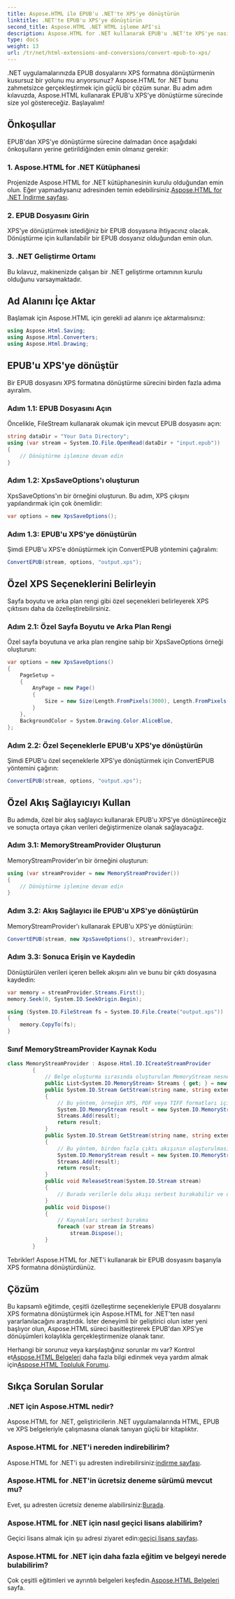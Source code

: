 ```yaml
---
title: Aspose.HTML ile EPUB'u .NET'te XPS'ye dönüştürün
linktitle: .NET'te EPUB'u XPS'ye dönüştürün
second_title: Aspose.HTML .NET HTML işleme API'si
description: Aspose.HTML for .NET kullanarak EPUB'u .NET'te XPS'ye nasıl dönüştüreceğinizi öğrenin. Zahmetsiz dönüşümler için Adım adım kılavuzumuzu izleyin.
type: docs
weight: 13
url: /tr/net/html-extensions-and-conversions/convert-epub-to-xps/
---
```


.NET uygulamalarınızda EPUB dosyalarını XPS formatına dönüştürmenin kusursuz bir yolunu mu arıyorsunuz? Aspose.HTML for .NET bunu zahmetsizce gerçekleştirmek için güçlü bir çözüm sunar. Bu adım adım kılavuzda, Aspose.HTML kullanarak EPUB'u XPS'ye dönüştürme sürecinde size yol göstereceğiz. Başlayalım!

## Önkoşullar

EPUB'dan XPS'ye dönüştürme sürecine dalmadan önce aşağıdaki önkoşulların yerine getirildiğinden emin olmanız gerekir:

### 1. Aspose.HTML for .NET Kütüphanesi

 Projenizde Aspose.HTML for .NET kütüphanesinin kurulu olduğundan emin olun. Eğer yapmadıysanız adresinden temin edebilirsiniz.[Aspose.HTML for .NET İndirme sayfası](https://releases.aspose.com/html/net/).

### 2. EPUB Dosyasını Girin

XPS'ye dönüştürmek istediğiniz bir EPUB dosyasına ihtiyacınız olacak. Dönüştürme için kullanılabilir bir EPUB dosyanız olduğundan emin olun.

### 3. .NET Geliştirme Ortamı

Bu kılavuz, makinenizde çalışan bir .NET geliştirme ortamının kurulu olduğunu varsaymaktadır.

## Ad Alanını İçe Aktar

Başlamak için Aspose.HTML için gerekli ad alanını içe aktarmalısınız:

```csharp
using Aspose.Html.Saving;
using Aspose.Html.Converters;
using Aspose.Html.Drawing;
```

## EPUB'u XPS'ye dönüştür

Bir EPUB dosyasını XPS formatına dönüştürme sürecini birden fazla adıma ayıralım.

### Adım 1.1: EPUB Dosyasını Açın

Öncelikle, FileStream kullanarak okumak için mevcut EPUB dosyasını açın:

```csharp
string dataDir = "Your Data Directory";
using (var stream = System.IO.File.OpenRead(dataDir + "input.epub"))
{
    // Dönüştürme işlemine devam edin
}
```

### Adım 1.2: XpsSaveOptions'ı oluşturun

XpsSaveOptions'ın bir örneğini oluşturun. Bu adım, XPS çıkışını yapılandırmak için çok önemlidir:

```csharp
var options = new XpsSaveOptions();
```

### Adım 1.3: EPUB'u XPS'ye dönüştürün

Şimdi EPUB'u XPS'e dönüştürmek için ConvertEPUB yöntemini çağıralım:

```csharp
ConvertEPUB(stream, options, "output.xps");
```

## Özel XPS Seçeneklerini Belirleyin

Sayfa boyutu ve arka plan rengi gibi özel seçenekleri belirleyerek XPS çıktısını daha da özelleştirebilirsiniz.

### Adım 2.1: Özel Sayfa Boyutu ve Arka Plan Rengi

Özel sayfa boyutuna ve arka plan rengine sahip bir XpsSaveOptions örneği oluşturun:

```csharp
var options = new XpsSaveOptions()
{
    PageSetup =
    {
        AnyPage = new Page()
        {
            Size = new Size(Length.FromPixels(3000), Length.FromPixels(1000))
        }
    },
    BackgroundColor = System.Drawing.Color.AliceBlue,
};
```

### Adım 2.2: Özel Seçeneklerle EPUB'u XPS'ye dönüştürün

Şimdi EPUB'u özel seçeneklerle XPS'ye dönüştürmek için ConvertEPUB yöntemini çağırın:

```csharp
ConvertEPUB(stream, options, "output.xps");
```

## Özel Akış Sağlayıcıyı Kullan

Bu adımda, özel bir akış sağlayıcı kullanarak EPUB'u XPS'ye dönüştüreceğiz ve sonuçta ortaya çıkan verileri değiştirmenize olanak sağlayacağız.

### Adım 3.1: MemoryStreamProvider Oluşturun

MemoryStreamProvider'ın bir örneğini oluşturun:

```csharp
using (var streamProvider = new MemoryStreamProvider())
{
    // Dönüştürme işlemine devam edin
}
```

### Adım 3.2: Akış Sağlayıcı ile EPUB'u XPS'ye dönüştürün

MemoryStreamProvider'ı kullanarak EPUB'u XPS'ye dönüştürün:

```csharp
ConvertEPUB(stream, new XpsSaveOptions(), streamProvider);
```

### Adım 3.3: Sonuca Erişin ve Kaydedin

Dönüştürülen verileri içeren bellek akışını alın ve bunu bir çıktı dosyasına kaydedin:

```csharp
var memory = streamProvider.Streams.First();
memory.Seek(0, System.IO.SeekOrigin.Begin);

using (System.IO.FileStream fs = System.IO.File.Create("output.xps"))
{
    memory.CopyTo(fs);
}
```

### Sınıf MemoryStreamProvider Kaynak Kodu

```csharp
class MemoryStreamProvider : Aspose.Html.IO.ICreateStreamProvider
        {
            // Belge oluşturma sırasında oluşturulan MemoryStream nesnelerinin listesi
            public List<System.IO.MemoryStream> Streams { get; } = new List<System.IO.MemoryStream>();
            public System.IO.Stream GetStream(string name, string extension)
            {
                // Bu yöntem, örneğin XPS, PDF veya TIFF formatları için yalnızca bir çıktı akışı gerektiğinde çağrılır.
                System.IO.MemoryStream result = new System.IO.MemoryStream();
                Streams.Add(result);
                return result;
            }
            public System.IO.Stream GetStream(string name, string extension, int page)
            {
                // Bu yöntem, birden fazla çıktı akışının oluşturulması gerektiğinde çağrılır. Örneğin, HTML oluşturma sırasında görüntü dosyalarının (JPG, PNG, vb.)
                System.IO.MemoryStream result = new System.IO.MemoryStream();
                Streams.Add(result);
                return result;
            }
            public void ReleaseStream(System.IO.Stream stream)
            {
                // Burada verilerle dolu akışı serbest bırakabilir ve örneğin sabit sürücüye aktarabilirsiniz.
            }
            public void Dispose()
            {
                // Kaynakları serbest bırakma
                foreach (var stream in Streams)
                    stream.Dispose();
            }
        }
```
Tebrikler! Aspose.HTML for .NET'i kullanarak bir EPUB dosyasını başarıyla XPS formatına dönüştürdünüz.

## Çözüm

Bu kapsamlı eğitimde, çeşitli özelleştirme seçenekleriyle EPUB dosyalarını XPS formatına dönüştürmek için Aspose.HTML for .NET'ten nasıl yararlanılacağını araştırdık. İster deneyimli bir geliştirici olun ister yeni başlıyor olun, Aspose.HTML süreci basitleştirerek EPUB'dan XPS'ye dönüşümleri kolaylıkla gerçekleştirmenize olanak tanır.

 Herhangi bir sorunuz veya karşılaştığınız sorunlar mı var? Kontrol et[Aspose.HTML Belgeleri](https://reference.aspose.com/html/net/) daha fazla bilgi edinmek veya yardım almak için[Aspose.HTML Topluluk Forumu](https://forum.aspose.com/).

## Sıkça Sorulan Sorular

### .NET için Aspose.HTML nedir?
Aspose.HTML for .NET, geliştiricilerin .NET uygulamalarında HTML, EPUB ve XPS belgeleriyle çalışmasına olanak tanıyan güçlü bir kitaplıktır.

### Aspose.HTML for .NET'i nereden indirebilirim?
 Aspose.HTML for .NET'i şu adresten indirebilirsiniz:[indirme sayfası](https://releases.aspose.com/html/net/).

### Aspose.HTML for .NET'in ücretsiz deneme sürümü mevcut mu?
 Evet, şu adresten ücretsiz deneme alabilirsiniz:[Burada](https://releases.aspose.com/).

### Aspose.HTML for .NET için nasıl geçici lisans alabilirim?
 Geçici lisans almak için şu adresi ziyaret edin:[geçici lisans sayfası](https://purchase.aspose.com/temporary-license/).

### Aspose.HTML for .NET için daha fazla eğitim ve belgeyi nerede bulabilirim?
Çok çeşitli eğitimleri ve ayrıntılı belgeleri keşfedin.[Aspose.HTML Belgeleri](https://reference.aspose.com/html/net/) sayfa.
